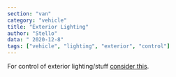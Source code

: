 ```yaml
---
section: "van"
category: "vehicle"
title: "Exterior Lighting"
author: "Stello"
data: " 2020-12-8"
tags: ["vehicle", "lighting", "exterior", "control"]
---
```




For control of exterior lighting/stuff [consider this](https://www.switchpros.com/).